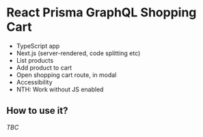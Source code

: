 # React Prisma GraphQL Shopping Cart

* TypeScript app
* Next.js (server-rendered, code splitting etc)
* List products
* Add product to cart
* Open shopping cart route, in modal
* Accessibility
* NTH: Work without JS enabled

## How to use it?

_TBC_
